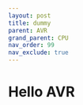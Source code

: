 ```yaml
---
layout: post
title: dummy
parent: AVR
grand_parent: CPU
nav_order: 99
nav_exclude: true
---
```


# Hello AVR